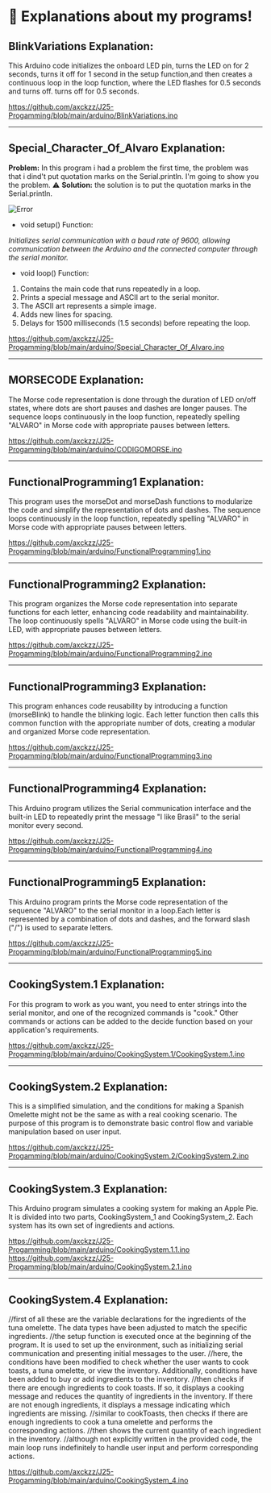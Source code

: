 # :rocket: **Explanations about my programs!**
## **BlinkVariations Explanation:** 
This Arduino code initializes the onboard LED pin, turns the LED on for 2 seconds, turns it off for 1 second in the setup function,and then creates a continuous loop in the loop function, where the LED flashes for 0.5 seconds and turns off. turns off for 0.5 seconds.

https://github.com/axckzz/J25-Progamming/blob/main/arduino/BlinkVariations.ino

---

## **Special_Character_Of_Alvaro Explanation:** 

**Problem:** In this program i had a problem the first time, the problem was that i dind't put quotation marks on the Serial.println. I'm going to show you the problem. ⚠️
**Solution:** the solution is to put the quotation marks in the Serial.println.

![Error](https://github.com/axckzz/J25-Progamming/assets/144990882/ac4ec7ff-1f56-41f4-b08e-bd99a86acd32)


- void setup() Function:

*Initializes serial communication with a baud rate of 9600, allowing communication between the Arduino and the connected computer through the serial monitor.*

- void loop() Function:

1. Contains the main code that runs repeatedly in a loop.
2. Prints a special message and ASCII art to the serial monitor.
3. The ASCII art represents a simple image.
4. Adds new lines for spacing.
5. Delays for 1500 milliseconds (1.5 seconds) before repeating the loop.


https://github.com/axckzz/J25-Progamming/blob/main/arduino/Special_Character_Of_Alvaro.ino

--- 
## **MORSECODE Explanation:** 
The Morse code representation is done through the duration of LED on/off states, where dots are short pauses and dashes are longer pauses. The sequence loops continuously in the loop function, repeatedly spelling "ALVARO" in Morse code with appropriate pauses between letters.

https://github.com/axckzz/J25-Progamming/blob/main/arduino/CODIGOMORSE.ino

---

## **FunctionalProgramming1 Explanation:** 
This program uses the morseDot and morseDash functions to modularize the code and simplify the representation of dots and dashes. The sequence loops continuously in the loop function, repeatedly spelling "ALVARO" in Morse code with appropriate pauses between letters. 


https://github.com/axckzz/J25-Progamming/blob/main/arduino/FunctionalProgramming1.ino

---

## **FunctionalProgramming2 Explanation:** 
This program organizes the Morse code representation into separate functions for each letter, enhancing code readability and maintainability. The loop continuously spells "ALVARO" in Morse code using the built-in LED, with appropriate pauses between letters.

https://github.com/axckzz/J25-Progamming/blob/main/arduino/FunctionalProgramming2.ino

---

## **FunctionalProgramming3 Explanation:** 
This program enhances code reusability by introducing a function (morseBlink) to handle the blinking logic. Each letter function then calls this common function with the appropriate number of dots, creating a modular and organized Morse code representation.

https://github.com/axckzz/J25-Progamming/blob/main/arduino/FunctionalProgramming3.ino

---


## **FunctionalProgramming4 Explanation:** 
This Arduino program utilizes the Serial communication interface and the built-in LED to repeatedly print the message "I like Brasil" to the serial monitor every second.

https://github.com/axckzz/J25-Progamming/blob/main/arduino/FunctionalProgramming4.ino

___

## **FunctionalProgramming5 Explanation:** 
This Arduino program prints the Morse code representation of the sequence "ALVARO" to the serial monitor in a loop.Each letter is represented by a combination of dots and dashes, and the forward slash ("/") is used to separate letters.

https://github.com/axckzz/J25-Progamming/blob/main/arduino/FunctionalProgramming5.ino

___

## **CookingSystem.1 Explanation:**  
For this program to work as you want, you need to enter strings into the serial monitor, and one of the recognized commands is "cook." Other commands or actions can be added to the decide function based on your application's requirements.

https://github.com/axckzz/J25-Progamming/blob/main/arduino/CookingSystem.1/CookingSystem.1.ino

___

## **CookingSystem.2 Explanation:** 
This is a simplified simulation, and the conditions for making a Spanish Omelette might not be the same as with a real cooking scenario. The purpose of this program is to demonstrate basic control flow and variable manipulation based on user input.

https://github.com/axckzz/J25-Progamming/blob/main/arduino/CookingSystem.2/CookingSystem.2.ino

---

## **CookingSystem.3 Explanation:** 
This Arduino program simulates a cooking system for making an Apple Pie. It is divided into two parts, CookingSystem_1 and CookingSystem_2. Each system has its own set of ingredients and actions.

https://github.com/axckzz/J25-Progamming/blob/main/arduino/CookingSystem.1.1.ino
https://github.com/axckzz/J25-Progamming/blob/main/arduino/CookingSystem.2.1.ino

---

## **CookingSystem.4 Explanation:** 

//first of all these are the variable declarations for the ingredients of the tuna omelette. The data types have been adjusted to match the specific ingredients.
//the setup function is executed once at the beginning of the program. It is used to set up the environment, such as initializing serial communication and presenting initial messages to the user.
//here, the conditions have been modified to check whether the user wants to cook toasts, a tuna omelette, or view the inventory. Additionally, conditions have been added to buy or add ingredients to the inventory.
//then checks if there are enough ingredients to cook toasts. If so, it displays a cooking message and reduces the quantity of ingredients in the inventory. If there are not enough ingredients, it displays a message indicating which ingredients are missing.
//similar to cookToasts, then checks if there are enough ingredients to cook a tuna omelette and performs the corresponding actions.
//then shows the current quantity of each ingredient in the inventory.
//although not explicitly written in the provided code, the main loop runs indefinitely to handle user input and perform corresponding actions.


https://github.com/axckzz/J25-Progamming/blob/main/arduino/CookingSystem_4.ino

